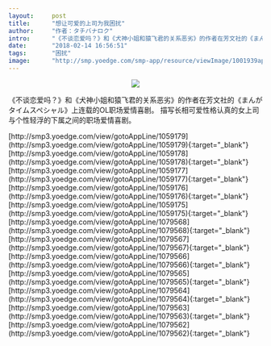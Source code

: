 ```yaml
---
layout:     post
title:      "想让可爱的上司为我困扰"
author:     "作者：タチバナロク"
intro:      "《不谈恋爱吗？》和《犬神小姐和猿飞君的关系恶劣》的作者在芳文社的《まんがタイムスペシャル》上连载的OL职场爱情喜剧。 描写长相可爱性格认真的女上司与个性轻浮的下属之间的职场爱情喜剧。"
date:       "2018-02-14 16:56:51"
tags:       "困扰"
image:      "http://smp.yoedge.com/smp-app/resource/viewImage/1001939appline.png"
---
```

<div style="text-align: center">
<p><img src="http://smp.yoedge.com/smp-app/resource/viewImage/1001939appline.png"/></p>
</div>
<p class="post-meta">
<span>《不谈恋爱吗？》和《犬神小姐和猿飞君的关系恶劣》的作者在芳文社的《まんがタイムスペシャル》上连载的OL职场爱情喜剧。 描写长相可爱性格认真的女上司与个性轻浮的下属之间的职场爱情喜剧。</span>
</p>
[http://smp3.yoedge.com/view/gotoAppLine/1059179](http://smp3.yoedge.com/view/gotoAppLine/1059179){:target="_blank"}
[http://smp3.yoedge.com/view/gotoAppLine/1059178](http://smp3.yoedge.com/view/gotoAppLine/1059178){:target="_blank"}
[http://smp3.yoedge.com/view/gotoAppLine/1059177](http://smp3.yoedge.com/view/gotoAppLine/1059177){:target="_blank"}
[http://smp3.yoedge.com/view/gotoAppLine/1059176](http://smp3.yoedge.com/view/gotoAppLine/1059176){:target="_blank"}
[http://smp3.yoedge.com/view/gotoAppLine/1059175](http://smp3.yoedge.com/view/gotoAppLine/1059175){:target="_blank"}
[http://smp3.yoedge.com/view/gotoAppLine/1079568](http://smp3.yoedge.com/view/gotoAppLine/1079568){:target="_blank"}
[http://smp3.yoedge.com/view/gotoAppLine/1079567](http://smp3.yoedge.com/view/gotoAppLine/1079567){:target="_blank"}
[http://smp3.yoedge.com/view/gotoAppLine/1079566](http://smp3.yoedge.com/view/gotoAppLine/1079566){:target="_blank"}
[http://smp3.yoedge.com/view/gotoAppLine/1079565](http://smp3.yoedge.com/view/gotoAppLine/1079565){:target="_blank"}
[http://smp3.yoedge.com/view/gotoAppLine/1079564](http://smp3.yoedge.com/view/gotoAppLine/1079564){:target="_blank"}
[http://smp3.yoedge.com/view/gotoAppLine/1079563](http://smp3.yoedge.com/view/gotoAppLine/1079563){:target="_blank"}
[http://smp3.yoedge.com/view/gotoAppLine/1079562](http://smp3.yoedge.com/view/gotoAppLine/1079562){:target="_blank"}


